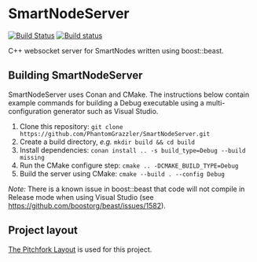 # SmartNodeServer

[![Build Status](https://travis-ci.com/PhantomGrazzler/SmartNodeServer.svg?branch=master)](https://travis-ci.com/PhantomGrazzler/SmartNodeServer)
[![Build status](https://ci.appveyor.com/api/projects/status/nk0elpdmaoxfgebv/branch/master?svg=true)](https://ci.appveyor.com/project/PhantomGrazzler/smartnodeserver/branch/master)

C++ websocket server for SmartNodes written using boost::beast.

## Building SmartNodeServer
SmartNodeServer uses Conan and CMake. The instructions below contain example commands for building a Debug executable using a multi-configuration generator such as Visual Studio.

1. Clone this repository: ```git clone https://github.com/PhantomGrazzler/SmartNodeServer.git```
2. Create a build directory, _e.g._ ```mkdir build && cd build```
3. Install dependencies: ```conan install .. -s build_type=Debug --build missing```
4. Run the CMake configure step: ```cmake .. -DCMAKE_BUILD_TYPE=Debug```
5. Build the server using CMake: ```cmake --build . --config Debug```

*Note:* There is a known issue in boost::beast that code will not compile in Release mode when using Visual Studio (see https://github.com/boostorg/beast/issues/1582).

## Project layout
[The Pitchfork Layout](https://api.csswg.org/bikeshed/?force=1&url=https://raw.githubusercontent.com/vector-of-bool/pitchfork/develop/data/spec.bs) is used for this project.
